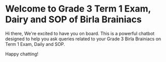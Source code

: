# Welcome to Grade 3 Term 1 Exam, Dairy and SOP of Birla Brainiacs

Hi there, We're excited to have you on board. This is a powerful chatbot designed to help you ask queries related to your Grade 3 Birla Brainiacs on Term 1 Exam, Daily and SOP.


Happy chatting!

